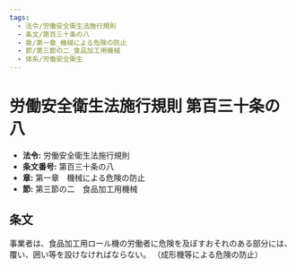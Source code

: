 ```yaml
---
tags:
  - 法令/労働安全衛生法施行規則
  - 条文/第百三十条の八
  - 章/第一章_機械による危険の防止
  - 節/第三節の二_食品加工用機械
  - 体系/労働安全衛生
---
```

# 労働安全衛生法施行規則 第百三十条の八

- **法令:** 労働安全衛生法施行規則
- **条文番号:** 第百三十条の八
- **章:** 第一章　機械による危険の防止
- **節:** 第三節の二　食品加工用機械

## 条文
事業者は、食品加工用ロール機の労働者に危険を及ぼすおそれのある部分には、覆い、囲い等を設けなければならない。
（成形機等による危険の防止）

